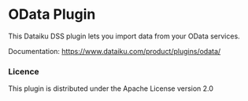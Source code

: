 # OData Plugin

This Dataiku DSS plugin lets you import data from your OData services.

Documentation: https://www.dataiku.com/product/plugins/odata/


### Licence
This plugin is distributed under the Apache License version 2.0
